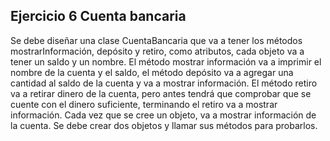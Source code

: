 ## Ejercicio 6 Cuenta bancaria

Se debe diseñar una clase CuentaBancaria que va a tener los métodos mostrarInformación,
depósito y retiro, como atributos, cada objeto va a tener un saldo y un nombre. El método
mostrar información va a imprimir el nombre de la cuenta y el saldo, el método depósito va
a agregar una cantidad al saldo de la cuenta y va a mostrar información. El método retiro va
a retirar dinero de la cuenta, pero antes tendrá que comprobar que se cuente con el dinero
suficiente, terminando el retiro va a mostrar información. Cada vez que se cree un objeto,
va a mostrar información de la cuenta. Se debe crear dos objetos y llamar sus métodos para
probarlos.
